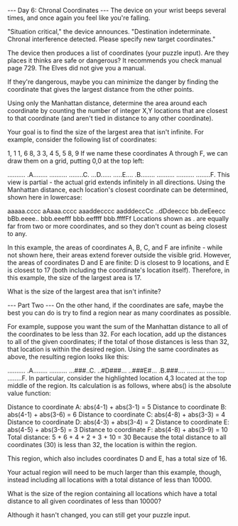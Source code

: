 --- Day 6: Chronal Coordinates ---
The device on your wrist beeps several times, and once again you feel like
you're falling.

"Situation critical," the device announces. "Destination indeterminate. Chronal
interference detected. Please specify new target coordinates."

The device then produces a list of coordinates (your puzzle input). Are they
places it thinks are safe or dangerous? It recommends you check manual page 729.
The Elves did not give you a manual.

If they're dangerous, maybe you can minimize the danger by finding the
coordinate that gives the largest distance from the other points.

Using only the Manhattan distance, determine the area around each coordinate by
counting the number of integer X,Y locations that are closest to that coordinate
(and aren't tied in distance to any other coordinate).

Your goal is to find the size of the largest area that isn't infinite.
For example, consider the following list of coordinates:

1, 1
1, 6
8, 3
3, 4
5, 5
8, 9
If we name these coordinates A through F, we can draw them on a grid, putting
0,0 at the top left:

..........
.A........
..........
........C.
...D......
.....E....
.B........
..........
..........
........F.
This view is partial - the actual grid extends infinitely in all directions.
Using the Manhattan distance, each location's closest coordinate can be
determined, shown here in lowercase:

aaaaa.cccc
aAaaa.cccc
aaaddecccc
aadddeccCc
..dDdeeccc
bb.deEeecc
bBb.eeee..
bbb.eeefff
bbb.eeffff
bbb.ffffFf
Locations shown as . are equally far from two or more coordinates, and so they
don't count as being closest to any.

In this example, the areas of coordinates A, B, C, and F are infinite - while
not shown here, their areas extend forever outside the visible grid. However,
the areas of coordinates D and E are finite: D is closest to 9 locations, and E
is closest to 17 (both including the coordinate's location itself). Therefore,
in this example, the size of the largest area is 17.

What is the size of the largest area that isn't infinite?

--- Part Two ---
On the other hand, if the coordinates are safe, maybe the best you can do is try
to find a region near as many coordinates as possible.

For example, suppose you want the sum of the Manhattan distance to all of the
coordinates to be less than 32. For each location, add up the distances to all
of the given coordinates; if the total of those distances is less than 32, that
location is within the desired region. Using the same coordinates as above, the
resulting region looks like this:

..........
.A........
..........
...###..C.
..#D###...
..###E#...
.B.###....
..........
..........
........F.
In particular, consider the highlighted location 4,3 located at the top middle
of the region. Its calculation is as follows, where abs() is the absolute value
function:

Distance to coordinate A: abs(4-1) + abs(3-1) =  5
Distance to coordinate B: abs(4-1) + abs(3-6) =  6
Distance to coordinate C: abs(4-8) + abs(3-3) =  4
Distance to coordinate D: abs(4-3) + abs(3-4) =  2
Distance to coordinate E: abs(4-5) + abs(3-5) =  3
Distance to coordinate F: abs(4-8) + abs(3-9) = 10
Total distance: 5 + 6 + 4 + 2 + 3 + 10 = 30
Because the total distance to all coordinates (30) is less than 32, the location
is within the region.

This region, which also includes coordinates D and E, has a total size of 16.

Your actual region will need to be much larger than this example, though,
instead including all locations with a total distance of less than 10000.

What is the size of the region containing all locations which have a total
distance to all given coordinates of less than 10000?

Although it hasn't changed, you can still get your puzzle input.
